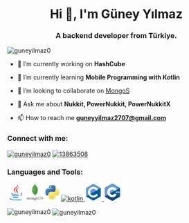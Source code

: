 <h1 align="center">Hi 👋, I'm Güney Yılmaz</h1>
<h3 align="center">A backend developer from Türkiye.</h3>

<p align="left"> <img src="https://komarev.com/ghpvc/?username=guneyilmaz0&label=Profile%20views&color=0e75b6&style=flat" alt="guneyilmaz0" /> </p>

- 🔭 I’m currently working on **HashCube**

- 🌱 I’m currently learning **Mobile Programming with Kotlin**

- 👯 I’m looking to collaborate on [MongoS](https://github.com/guneyilmaz0/MongoS)

- 💬 Ask me about **Nukkit, PowerNukkit, PowerNukkitX**

- 📫 How to reach me **guneyyilmaz2707@gmail.com**

<h3 align="left">Connect with me:</h3>
<p align="left">
<a href="https://twitter.com/guneyilmaz0" target="blank"><img align="center" src="https://raw.githubusercontent.com/rahuldkjain/github-profile-readme-generator/master/src/images/icons/Social/twitter.svg" alt="guneyilmaz0" height="30" width="40" /></a>
<a href="https://stackoverflow.com/users/13863508" target="blank"><img align="center" src="https://raw.githubusercontent.com/rahuldkjain/github-profile-readme-generator/master/src/images/icons/Social/stack-overflow.svg" alt="13863508" height="30" width="40" /></a>
</p>

<h3 align="left">Languages and Tools:</h3>
<p align="left"><img src="https://raw.githubusercontent.com/devicons/devicon/master/icons/java/java-original.svg" alt="java" width="40" height="40"/> </a> <a href="https://kotlinlang.org" target="_blank" rel="noreferrer"><img src="https://raw.githubusercontent.com/devicons/devicon/master/icons/mongodb/mongodb-original-wordmark.svg" alt="mongodb" width="40" height="40"/><img src="https://raw.githubusercontent.com/devicons/devicon/master/icons/python/python-original.svg" alt="python" width="40" height="40"/><img src="https://www.vectorlogo.zone/logos/kotlinlang/kotlinlang-icon.svg" alt="kotlin" width="40" height="40"/> </a> <a href="https://www.mongodb.com/" target="_blank" rel="noreferrer"><a href="https://www.cprogramming.com/" target="_blank" rel="noreferrer"> <img src="https://raw.githubusercontent.com/devicons/devicon/master/icons/c/c-original.svg" alt="c" width="40" height="40"/> </a> <a href="https://www.w3schools.com/cpp/" target="_blank" rel="noreferrer"> <img src="https://raw.githubusercontent.com/devicons/devicon/master/icons/cplusplus/cplusplus-original.svg" alt="cplusplus" width="40" height="40"/> </a> <a href="https://www.java.com" target="_blank" rel="noreferrer">    </a>   </a> </p>

<p><img align="left" src="https://github-readme-stats.vercel.app/api/top-langs?username=guneyilmaz0&show_icons=true&locale=en&layout=compact" alt="guneyilmaz0" /></p>

<p>&nbsp;<img align="center" src="https://github-readme-stats.vercel.app/api?username=guneyilmaz0&show_icons=true&locale=en" alt="guneyilmaz0" /></p>
